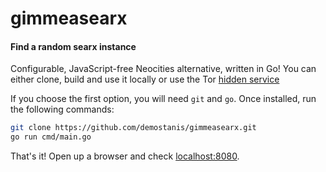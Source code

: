 # gimmeasearx
#### Find a random searx instance

Configurable, JavaScript-free Neocities alternative, written in Go!
You can either clone, build and use it locally or use the Tor [hidden service](http://7tcuoi57curagdk7nsvmzedcxgwlrq2d6jach4ksa3vj72uxrzadmqqd.onion/)

If you choose the first option, you will need `git` and `go`. Once installed, run the following commands:
```sh
git clone https://github.com/demostanis/gimmeasearx.git
go run cmd/main.go
```
That's it! Open up a browser and check [localhost:8080](http://localhost:8080).
